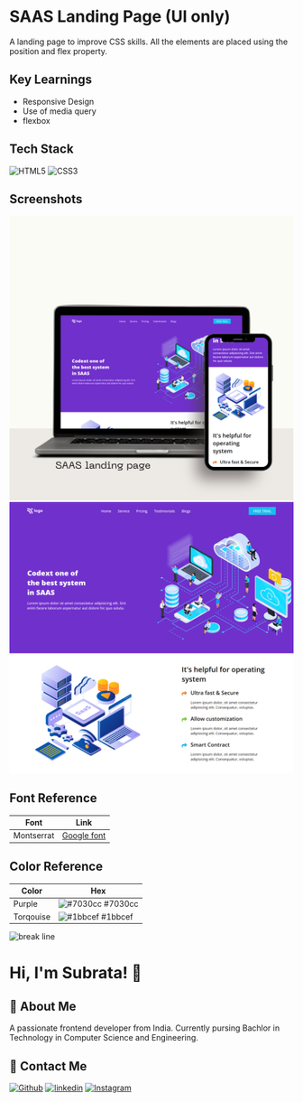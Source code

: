 # SAAS Landing Page (UI only)

A landing page to improve CSS skills. All the elements are placed using the position and flex property.

## Key Learnings

- Responsive Design
- Use of media query
- flexbox

## Tech Stack

![HTML5](https://img.shields.io/badge/HTML5-E34F26?style=for-the-badge&logo=html5&logoColor=white)
![CSS3](https://img.shields.io/badge/CSS3-1572B6?style=for-the-badge&logo=css3&logoColor=white)

## Screenshots

![App Screenshot](./prj-13-mockup.png)
![App Screenshot](./prj-13-desktop.png)

## Font Reference

| Font       | Link                                                                   |
| ---------- | ---------------------------------------------------------------------- |
| Montserrat | [Google font](https://fonts.google.com/specimen/Montserrat?query=mont) |

## Color Reference

| Color     | Hex                                                              |
| --------- | ---------------------------------------------------------------- |
| Purple    | ![#7030cc](https://via.placeholder.com/10/7030cc?text=+) #7030cc |
| Torqouise | ![#1bbcef](https://via.placeholder.com/10/1bbcef?text=+) #1bbcef |

![break line](https://www.animatedimages.org/data/media/562/animated-line-image-0184.gif)

# Hi, I'm Subrata! 👋

## 🚀 About Me

A passionate frontend developer from India. Currently pursing Bachlor in Technology in Computer Science and Engineering.

## 🔗 Contact Me

[![Github](https://img.shields.io/badge/github-%23121011.svg?style=for-the-badge&logo=github&logoColor=white)](https://github.com/subrataSamartha)
[![linkedin](https://img.shields.io/badge/linkedin-0A66C2?style=for-the-badge&logo=linkedin&logoColor=white)](https://www.linkedin.com/in/subrata-samartha-3347aa203/)
[![Instagram](https://img.shields.io/badge/Instagram-%23E4405F.svg?style=for-the-badge&logo=Instagram&logoColor=white)](https://www.instagram.com/subrat_samarth/)
